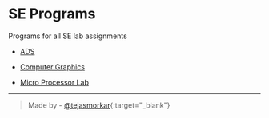 # SE Programs
Programs for all SE lab assignments

+ [ADS](./ads/)

+ [Computer Graphics](./cg/)

+ [Micro Processor Lab](./ml/)

---

> Made by - [@tejasmorkar](https://github.com/tejasmorkar){:target="_blank"}
